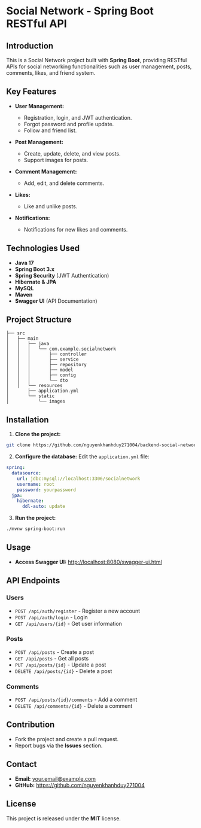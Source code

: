 # Social Network - Spring Boot RESTful API

## Introduction
This is a Social Network project built with **Spring Boot**, providing RESTful APIs for social networking functionalities such as user management, posts, comments, likes, and friend system.

## Key Features
- **User Management:**
    - Registration, login, and JWT authentication.
    - Forgot password and profile update.
    - Follow and friend list.

- **Post Management:**
    - Create, update, delete, and view posts.
    - Support images for posts.

- **Comment Management:**
    - Add, edit, and delete comments.

- **Likes:**
    - Like and unlike posts.

- **Notifications:**
    - Notifications for new likes and comments.

## Technologies Used
- **Java 17**
- **Spring Boot 3.x**
- **Spring Security** (JWT Authentication)
- **Hibernate & JPA**
- **MySQL** 
- **Maven**
- **Swagger UI** (API Documentation)

## Project Structure
```
├── src
│   ├── main
│   │   ├── java
│   │   │   └── com.example.socialnetwork
│   │   │       ├── controller
│   │   │       ├── service
│   │   │       ├── repository
│   │   │       ├── model
│   │   │       ├── config
│   │   │       └── dto
│   │   └── resources
│       ├── application.yml
│       └── static
│           └── images
```

## Installation
1. **Clone the project:**
```bash
git clone https://github.com/nguyenkhanhduy271004/backend-social-network
```

2. **Configure the database:**
   Edit the `application.yml` file:
```yaml
spring:
  datasource:
    url: jdbc:mysql://localhost:3306/socialnetwork
    username: root
    password: yourpassword
  jpa:
    hibernate:
      ddl-auto: update
```

3. **Run the project:**
```bash
./mvnw spring-boot:run
```

## Usage
- **Access Swagger UI:** [http://localhost:8080/swagger-ui.html](http://localhost:8080/swagger-ui.html)

## API Endpoints
### Users
- `POST /api/auth/register` - Register a new account
- `POST /api/auth/login` - Login
- `GET /api/users/{id}` - Get user information

### Posts
- `POST /api/posts` - Create a post
- `GET /api/posts` - Get all posts
- `PUT /api/posts/{id}` - Update a post
- `DELETE /api/posts/{id}` - Delete a post

### Comments
- `POST /api/posts/{id}/comments` - Add a comment
- `DELETE /api/comments/{id}` - Delete a comment

## Contribution
- Fork the project and create a pull request.
- Report bugs via the **Issues** section.

## Contact
- **Email:** your.email@example.com
- **GitHub:** https://github.com/nguyenkhanhduy271004

## License
This project is released under the **MIT** license.
